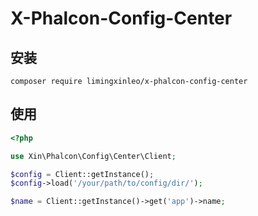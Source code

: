 # X-Phalcon-Config-Center

## 安装
~~~
composer require limingxinleo/x-phalcon-config-center
~~~

## 使用
~~~php
<?php

use Xin\Phalcon\Config\Center\Client;

$config = Client::getInstance();
$config->load('/your/path/to/config/dir/');

$name = Client::getInstance()->get('app')->name;
~~~